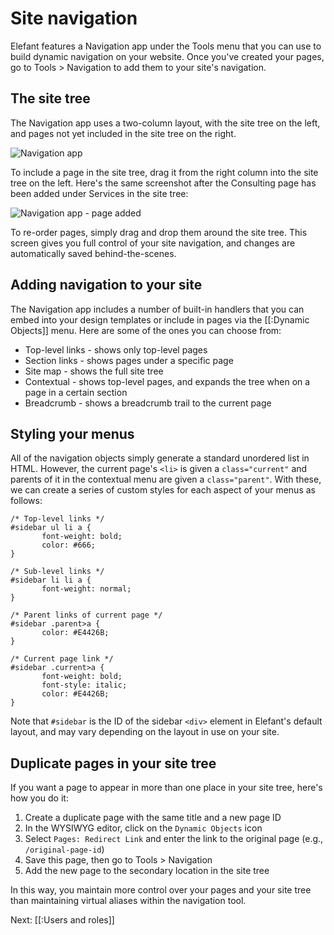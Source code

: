 # Site navigation

Elefant features a Navigation app under the Tools menu that you can use to build dynamic navigation on your website. Once you've created your pages, go to Tools > Navigation to add them to your site's navigation.

## The site tree

The Navigation app uses a two-column layout, with the site tree on the left, and pages not yet included in the site tree on the right.

![Navigation app](/apps/docs/docs/2.2/pix/navigation-01.png)

To include a page in the site tree, drag it from the right column into the site tree on the left. Here's the same screenshot after the Consulting page has been added under Services in the site tree:

![Navigation app - page added](/apps/docs/docs/2.2/pix/navigation-02.png)

To re-order pages, simply drag and drop them around the site tree. This screen gives you full control of your site navigation, and changes are automatically saved behind-the-scenes.

## Adding navigation to your site

The Navigation app includes a number of built-in handlers that you can embed into your design templates or include in pages via the [[:Dynamic Objects]] menu. Here are some of the ones you can choose from:

* Top-level links - shows only top-level pages
* Section links - shows pages under a specific page
* Site map - shows the full site tree
* Contextual - shows top-level pages, and expands the tree when on a page in a certain section
* Breadcrumb - shows a breadcrumb trail to the current page

## Styling your menus

All of the navigation objects simply generate a standard unordered list in HTML. However, the current page's `<li>` is given a `class="current"` and parents of it in the contextual menu are given a `class="parent"`. With these, we can create a series of custom styles for each aspect of your menus as follows:

~~~
/* Top-level links */
#sidebar ul li a {
       font-weight: bold;
       color: #666;
}

/* Sub-level links */
#sidebar li li a {
       font-weight: normal;
}

/* Parent links of current page */
#sidebar .parent>a {
       color: #E4426B;
}

/* Current page link */
#sidebar .current>a {
       font-weight: bold;
       font-style: italic;
       color: #E4426B;
}
~~~

Note that `#sidebar` is the ID of the sidebar `<div>` element in Elefant's default layout, and may vary depending on the layout in use on your site.

## Duplicate pages in your site tree

If you want a page to appear in more than one place in your site tree, here's how you do it:

1. Create a duplicate page with the same title and a new page ID
2. In the WYSIWYG editor, click on the `Dynamic Objects` icon
3. Select `Pages: Redirect Link` and enter the link to the original page (e.g., `/original-page-id`)
4. Save this page, then go to Tools > Navigation
5. Add the new page to the secondary location in the site tree

In this way, you maintain more control over your pages and your site tree than maintaining virtual aliases within the navigation tool.

Next: [[:Users and roles]]
